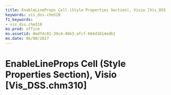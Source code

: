```yaml
---
title: EnableLineProps Cell (Style Properties Section), Visio [Vis_DSS.chm310]
keywords: vis_dss.chm310
f1_keywords:
- vis_dss.chm310
ms.prod: office
ms.assetid: 0edf4c81-39c4-46b3-afcf-664d1614edb1
ms.date: 06/08/2017
---
```



# EnableLineProps Cell (Style Properties Section), Visio [Vis_DSS.chm310]

